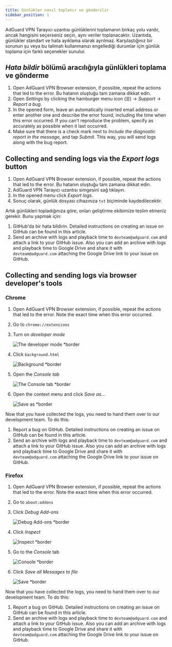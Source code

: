 ```yaml
---
title: Günlükler nasıl toplanır ve gönderilir
sidebar_position: 1
---
```


AdGuard VPN Tarayıcı uzantısı günlüklerini toplamanın birkaç yolu vardır, ancak hangisini seçerseniz seçin, aynı veriler toplanacaktır. Uzantıda, günlükler standart ve hata ayıklama olarak ayrılmaz. Karşılaştığınız bir sorunun şu veya bu talimatı kullanmanızı engellediği durumlar için günlük toplama için farklı seçenekler sunulur.

## *Hata bildir* bölümü aracılığıyla günlükleri toplama ve gönderme

1.  Open AdGuard VPN Browser extension, if possible, repeat the actions that led to the error. Bu hatanın oluştuğu tam zamana dikkat edin.
2.  Open *Settings* by clicking the hamburger menu icon (☰) → *Support* → *Report a bug*.
3.  In the opened form, leave an automatically inserted email address or enter another one and describe the error found, including the time when this error occurred. If you can't reproduce the problem, specify as accurately as possible when it last occurred.
4.  Make sure that there is a check mark next to *Include the diagnostic report in the message*, and tap *Submit*. This way, you will send logs along with the bug report.

## Collecting and sending logs via the *Export logs* button

1.  Open AdGuard VPN Browser extension, if possible, repeat the actions that led to the error. Bu hatanın oluştuğu tam zamana dikkat edin.
2.  AdGuard VPN Tarayıcı uzantısı simgesini sağ tıklayın.
3.  In the opened menu click *Export logs*.
4.  Sonuç olarak, günlük dosyası cihazınıza `txt` biçiminde kaydedilecektir.

Artık günlükleri topladığınıza göre, onları geliştirme ekibimize teslim etmeniz gerekir. Bunu yapmak için:

1.  GitHub'da bir hata bildirin. Detailed instructions on creating an issue on GitHub can be found in this article.
2.  Send an archive with logs and playback time to `devteam@adguard.com` and attach a link to your GitHub issue. Also you can add an archive with logs and playback time to Google Drive and share it with `devteam@adguard.com` attaching the Google Drive link to your issue on GitHub.

## Collecting and sending logs via browser developer's tools

### Chrome

1.  Open AdGuard VPN Browser extension, if possible, repeat the actions that led to the error. Note the exact time when this error occurred.
2.  Go to `chrome://extensions`
3.  Turn on *developer mode*

    ![The developer mode *border](https://cdn.adguardvpn.com/content/kb/vpn/browser_extension/dev_mode.png)

4.  Click `background.html`

    ![Background *border](https://cdn.adguardvpn.com/content/kb/vpn/browser_extension/backgroung.png)

5.  Open the *Console tab*

    ![The Console tab *border](https://cdn.adguardvpn.com/content/kb/vpn/browser_extension/console.png)

6.  Open the context menu and click *Save as…*

    ![Save as *border](https://cdn.adguardvpn.com/content/kb/vpn/browser_extension/save.png)

Now that you have collected the logs, you need to hand them over to our development team. To do this:

1.  Report a bug on GitHub. Detailed instructions on creating an issue on GitHub can be found in this article.
2.  Send an archive with logs and playback time to `devteam@adguard.com` and attach a link to your GitHub issue. Also you can add an archive with logs and playback time to Google Drive and share it with `devteam@adguard.com` attaching the Google Drive link to your issue on GitHub.

### Firefox

1.  Open AdGuard VPN Browser extension, if possible, repeat the actions that led to the error. Note the exact time when this error occurred.
2.  Go to `about:addons`
3.  Click *Debug Add-ons*

    ![Debug Add-ons *border](https://cdn.adguardvpn.com/content/kb/vpn/browser_extension/add-ons.png)

4.  Click *Inspect*

    ![Inspect *border](https://cdn.adguardvpn.com/content/kb/vpn/browser_extension/inspect.png)

5.  Go to the *Console* tab

    ![Console *border](https://cdn.adguardvpn.com/content/kb/vpn/browser_extension/ff_console.png)

6.  Click *Save all Messages to file*

    ![Save *border](https://cdn.adguardvpn.com/content/kb/vpn/browser_extension/save-to-file.png)

Now that you have collected the logs, you need to hand them over to our development team. To do this:

1.  Report a bug on GitHub. Detailed instructions on creating an issue on GitHub can be found in this article.
2.  Send an archive with logs and playback time to `devteam@adguard.com` and attach a link to your GitHub issue. Also you can add an archive with logs and playback time to Google Drive and share it with `devteam@adguard.com` attaching the Google Drive link to your issue on GitHub.